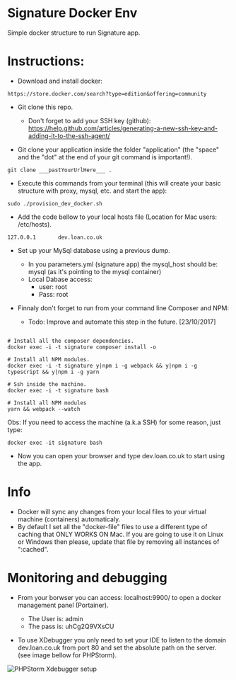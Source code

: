 # Signature Docker Env
Simple docker structure to run Signature app.

# Instructions:

- Download and install docker:
``` 
https://store.docker.com/search?type=edition&offering=community 
```

- Git clone this repo.
	- Don't forget to add your SSH key (github): https://help.github.com/articles/generating-a-new-ssh-key-and-adding-it-to-the-ssh-agent/

- Git clone your application inside the folder "application" (the "space" and the "dot" at the end of your git command is important!).
```
git clone ___pastYourUrlHere___ .
```

- Execute this commands from your terminal (this will create your basic structure with proxy, mysql, etc. and start the app): 
```
sudo ./provision_dev_docker.sh
```

- Add the code bellow to your local hosts file (Location for Mac users: /etc/hosts).
```
127.0.0.1       dev.loan.co.uk
```

- Set up your MySql database using a previous dump.
	- In you parameters.yml (signature app) the mysql_host should be: mysql (as it's pointing to the mysql container)
	- Local Dabase access:
		- user: root
		- Pass: root

- Finnaly don't forget to run from your command line Composer and NPM:
	- Todo: Improve and automate this step in the future. [23/10/2017]
```

# Install all the composer dependencies.
docker exec -i -t signature composer install -o

# Install all NPM modules.
docker exec -i -t signature y|npm i -g webpack && y|npm i -g typescript && y|npm i -g yarn 

# Ssh inside the machine.
docker exec -i -t signature bash

# Install all NPM modules
yarn && webpack --watch
```

Obs: If you need to access the machine (a.k.a SSH) for some reason, just type:
```
docker exec -it signature bash
```

- Now you can open your browser and type dev.loan.co.uk to start using the app.

# Info
- Docker will sync any changes from your local files to your virtual machine (containers) automaticaly.
- By default I set all the "docker-file" files to use a different type of caching that ONLY WORKS ON Mac. If you are going to use it on Linux or Windows then please, update that file by removing all instances of ":cached".

# Monitoring and debugging

- From your borwser you can access: localhost:9900/ to open a docker management panel (Portainer). 
	- The User is: admin 
	- The pass is: uhCg2Q9VXsCU
	
- To use XDebugger you only need to set your IDE to listen to the domain dev.loan.co.uk from port 80 and set the absolute path on the server. (see image bellow for PHPStorm).

![PHPStorm Xdebugger setup](https://user-images.githubusercontent.com/13979220/31448225-d36886a0-ae9b-11e7-8ead-cc0c3b2e37aa.png)
